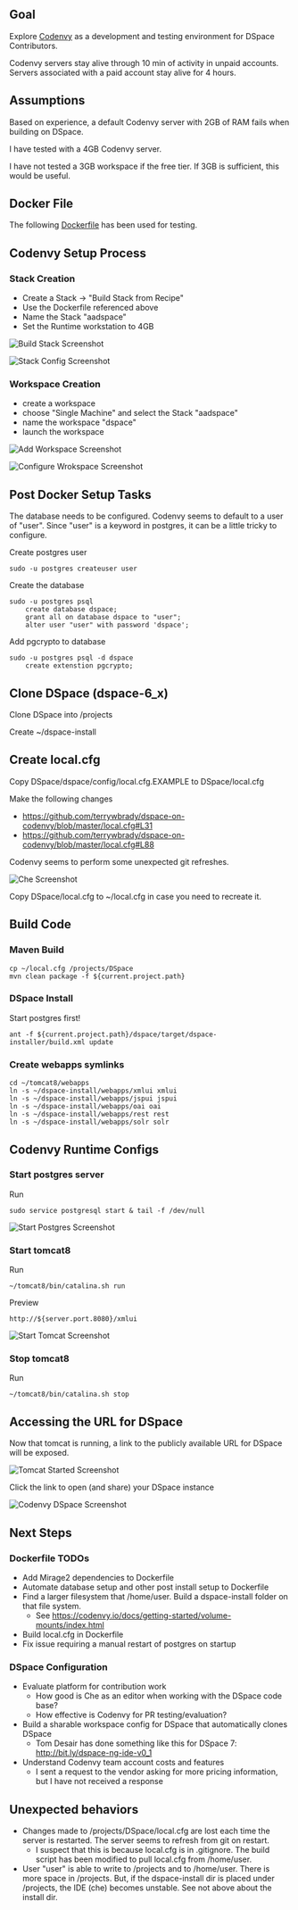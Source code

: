 ## Goal

Explore [Codenvy](http://codenvy.com) as a development and testing environment for DSpace Contributors.

Codenvy servers stay alive through 10 min of activity in unpaid accounts.  Servers associated with a paid account stay alive for 4 hours.

## Assumptions

Based on experience, a default Codenvy server with 2GB of RAM fails when building on DSpace.

I have tested with a 4GB Codenvy server.

I have not tested a 3GB workspace if the free tier.  If 3GB is sufficient, this would be useful.

## Docker File

The following [Dockerfile](Dockerfile) has been used for testing.

## Codenvy Setup Process

### Stack Creation

- Create a Stack -> "Build Stack from Recipe"
- Use the Dockerfile referenced above
- Name the Stack "aadspace"
- Set the Runtime workstation to 4GB

![Build Stack Screenshot](screenshots/buildStack.png)    

![Stack Config Screenshot](screenshots/stackConfig.png)    


### Workspace Creation

- create a workspace
- choose "Single Machine" and select the Stack "aadspace"
- name the workspace "dspace"
- launch the workspace

![Add Workspace Screenshot](screenshots/addWorkspace.png)    

![Configure Wrokspace Screenshot](screenshots/configureWorkspace.png)    


## Post Docker Setup Tasks

The database needs to be configured.  Codenvy seems to default to a user of "user".  Since "user" is a keyword in postgres, it can be a little tricky to configure.

Create postgres user

    sudo -u postgres createuser user

Create the database

    sudo -u postgres psql
        create database dspace;
        grant all on database dspace to "user";
        alter user "user" with password 'dspace';

Add pgcrypto to database

    sudo -u postgres psql -d dspace
        create extenstion pgcrypto;        

## Clone DSpace (dspace-6_x)

Clone DSpace into /projects

Create ~/dspace-install

## Create local.cfg

Copy DSpace/dspace/config/local.cfg.EXAMPLE to DSpace/local.cfg

Make the following changes
- https://github.com/terrywbrady/dspace-on-codenvy/blob/master/local.cfg#L31
- https://github.com/terrywbrady/dspace-on-codenvy/blob/master/local.cfg#L88

Codenvy seems to perform some unexpected git refreshes.

![Che Screenshot](screenshots/cheEditor.png)    

Copy DSpace/local.cfg to ~/local.cfg in case you need to recreate it.
    
## Build Code

### Maven Build

    cp ~/local.cfg /projects/DSpace
    mvn clean package -f ${current.project.path}

### DSpace Install
Start postgres first!

    ant -f ${current.project.path}/dspace/target/dspace-installer/build.xml update

### Create webapps symlinks

    cd ~/tomcat8/webapps
    ln -s ~/dspace-install/webapps/xmlui xmlui
    ln -s ~/dspace-install/webapps/jspui jspui
    ln -s ~/dspace-install/webapps/oai oai
    ln -s ~/dspace-install/webapps/rest rest
    ln -s ~/dspace-install/webapps/solr solr

## Codenvy Runtime Configs

### Start postgres server

Run

    sudo service postgresql start & tail -f /dev/null

![Start Postgres Screenshot](screenshots/startPostgres.png)    


### Start tomcat8

Run

    ~/tomcat8/bin/catalina.sh run

Preview

    http://${server.port.8080}/xmlui

![Start Tomcat Screenshot](screenshots/startTomcat.png)    


### Stop tomcat8

Run

    ~/tomcat8/bin/catalina.sh stop

## Accessing the URL for DSpace

Now that tomcat is running, a link to the publicly available URL for DSpace will be exposed.

![Tomcat Started Screenshot](screenshots/tomcatStarted.png)    

Click the link to open (and share) your DSpace instance

![Codenvy DSpace Screenshot](screenshots/codenvyDSpace.png)    

## Next Steps

### Dockerfile TODOs

- Add Mirage2 dependencies to Dockerfile
- Automate database setup and other post install setup to Dockerfile
- Find a larger filesystem that /home/user.  Build a dspace-install folder on that file system.
  - See https://codenvy.io/docs/getting-started/volume-mounts/index.html
- Build local.cfg in Dockerfile
- Fix issue requiring a manual restart of postgres on startup
  
### DSpace Configuration  
  
- Evaluate platform for contribution work
  - How good is Che as an editor when working with the DSpace code base?
  - How effective is Codenvy for PR testing/evaluation?
- Build a sharable workspace config for DSpace that automatically clones DSpace
  - Tom Desair has done something like this for DSpace 7: http://bit.ly/dspace-ng-ide-v0_1
- Understand Codenvy team account costs and features
  - I sent a request to the vendor asking for more pricing information, but I have not received a response

## Unexpected behaviors

* Changes made to /projects/DSpace/local.cfg are lost each time the server is restarted.  The server seems to refresh from git on restart.
  * I suspect that this is because local.cfg is in .gitignore.  The build script has been modified to pull local.cfg from /home/user.
* User "user" is able to write to /projects and to /home/user.  There is more space in /projects.  But, if the dspace-install dir is placed under /projects, the IDE (che) becomes unstable.  See not above about the install dir.
